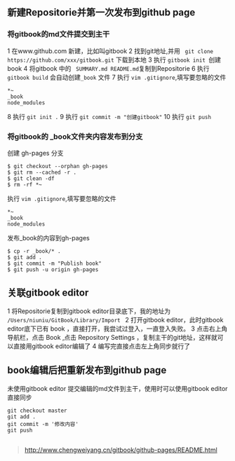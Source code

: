 ## 新建Repositorie并第一次发布到github page
### 将gitbook的md文件提交到主干
1 在www.github.com 新建，比如叫gitbook
2 找到git地址,并用 ` git clone https://github.com/xxx/gitbook.git` 下载到本地
3 执行 `gitbook init `创建book
4 将gitbook 中的 ` SUMMARY.md README.md`复制到Repositorie
6 执行 `gitbook build` 会自动创建`_book` 文件
7 执行 `vim .gitignore`,填写要忽略的文件
```
*~ 
_book
node_modules
```
8 执行 `git init .`
9 执行 `git commit -m "创建gitbook"`
10 执行 `git push`
### 将gitbook的 _book文件夹内容发布到分支
创建 gh-pages 分支
```
$ git checkout --orphan gh-pages
$ git rm --cached -r .
$ git clean -df
$ rm -rf *~
```
执行 `vim .gitignore`,填写要忽略的文件
```
*~ 
_book
node_modules
```
发布_book的内容到gh-pages
```
$ cp -r _book/* .
$ git add .
$ git commit -m "Publish book"
$ git push -u origin gh-pages
```
## 关联gitbook editor
1 将Repositorie复制到gitbook editor目录底下，我的地址为 `/Users/niuniu/GitBook/Library/Import `
2 打开gitbook editor，此时gitbook editor底下已有 book ，直接打开，我尝试过登入，一直登入失败。
3 点击右上角导航栏，点击 Book ,点击 Repository Settings ，复制主干的git地址，这样就可以直接用gitbook editor编辑了
4 编写完直接点击左上角同步就行了
## book编辑后把重新发布到github page
未使用gitbook editor 提交编辑的md文件到主干，使用时可以使用gitbook editor直接同步
```
git checkout master
git add .
git commit -m '修改内容'
git push
```
## 

> http://www.chengweiyang.cn/gitbook/github-pages/README.html
